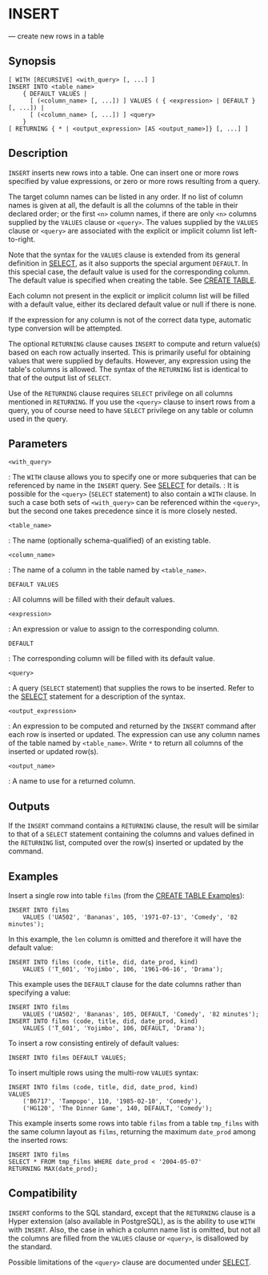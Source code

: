 # INSERT

— create new rows in a table

## Synopsis

```sql_template
[ WITH [RECURSIVE] <with_query> [, ...] ]
INSERT INTO <table_name>
    { DEFAULT VALUES |
      [ (<column_name> [, ...]) ] VALUES ( { <expression> | DEFAULT } [, ...]) |
      [ (<column_name> [, ...]) ] <query>
    }
[ RETURNING { * | <output_expression> [AS <output_name>]} [, ...] ]
```

## Description

`INSERT` inserts new rows into a table. One can insert one or more rows
specified by value expressions, or zero or more rows resulting from a
query.

The target column names can be listed in any order. If no list of column
names is given at all, the default is all the columns of the table in
their declared order; or the first `<n>` column names, if there are only
`<n>` columns supplied by the `VALUES` clause or `<query>`. The values
supplied by the `VALUES` clause or `<query>` are associated with the
explicit or implicit column list left-to-right.

Note that the syntax for the `VALUES` clause is extended from its
general definition in [SELECT](select), as it also supports the
special argument `DEFAULT`. In this special case, the default value is
used for the corresponding column. The default value is specified when
creating the table. See [CREATE TABLE](create_table).

Each column not present in the explicit or implicit column list will be
filled with a default value, either its declared default value or null
if there is none.

If the expression for any column is not of the correct data type,
automatic type conversion will be attempted.

The optional `RETURNING` clause causes `INSERT` to compute and return
value(s) based on each row actually inserted. This is primarily useful
for obtaining values that were supplied by defaults. However, any
expression using the table's columns is allowed. The syntax of the
`RETURNING` list is identical to that of the output list of `SELECT`.

Use of the `RETURNING` clause requires `SELECT` privilege on all columns
mentioned in `RETURNING`. If you use the `<query>` clause to insert rows
from a query, you of course need to have `SELECT` privilege on any table
or column used in the query.

## Parameters

`<with_query>`

:   The `WITH` clause allows you to specify one or more subqueries that
    can be referenced by name in the `INSERT` query. See [SELECT](select)
    for details.
:   It is possible for the `<query>` (`SELECT` statement) to also
    contain a `WITH` clause. In such a case both sets of `<with_query>`
    can be referenced within the `<query>`, but the second one takes
    precedence since it is more closely nested.

`<table_name>`

:   The name (optionally schema-qualified) of an existing table.

`<column_name>`

:   The name of a column in the table named by `<table_name>`.

`DEFAULT VALUES`

:   All columns will be filled with their default values.

`<expression>`

:   An expression or value to assign to the corresponding column.

`DEFAULT`

:   The corresponding column will be filled with its default value.

`<query>`

:   A query (`SELECT` statement) that supplies the rows to be inserted.
    Refer to the [SELECT](select) statement for a description of the
    syntax.

`<output_expression>`

:   An expression to be computed and returned by the `INSERT` command
    after each row is inserted or updated. The expression can use any
    column names of the table named by `<table_name>`. Write `*` to
    return all columns of the inserted or updated row(s).

`<output_name>`

:   A name to use for a returned column.

## Outputs

If the `INSERT` command contains a `RETURNING` clause, the result will
be similar to that of a `SELECT` statement containing the columns and
values defined in the `RETURNING` list, computed over the row(s)
inserted or updated by the command.

## Examples

Insert a single row into table `films` (from the [CREATE TABLE Examples](create_table#examples)):

    INSERT INTO films
        VALUES ('UA502', 'Bananas', 105, '1971-07-13', 'Comedy', '82 minutes');

In this example, the `len` column is omitted and therefore it will have
the default value:

    INSERT INTO films (code, title, did, date_prod, kind)
        VALUES ('T_601', 'Yojimbo', 106, '1961-06-16', 'Drama');

This example uses the `DEFAULT` clause for the date columns rather than
specifying a value:

    INSERT INTO films
        VALUES ('UA502', 'Bananas', 105, DEFAULT, 'Comedy', '82 minutes');
    INSERT INTO films (code, title, did, date_prod, kind)
        VALUES ('T_601', 'Yojimbo', 106, DEFAULT, 'Drama');

To insert a row consisting entirely of default values:

    INSERT INTO films DEFAULT VALUES;

To insert multiple rows using the multi-row `VALUES` syntax:

    INSERT INTO films (code, title, did, date_prod, kind)
    VALUES
        ('B6717', 'Tampopo', 110, '1985-02-10', 'Comedy'),
        ('HG120', 'The Dinner Game', 140, DEFAULT, 'Comedy');

This example inserts some rows into table `films` from a table
`tmp_films` with the same column layout as `films`, returning
the maximum `date_prod` among the inserted rows:

    INSERT INTO films
    SELECT * FROM tmp_films WHERE date_prod < '2004-05-07'
    RETURNING MAX(date_prod);

## Compatibility

`INSERT` conforms to the SQL standard, except that the `RETURNING`
clause is a Hyper extension (also available in PostgreSQL), as is the
ability to use `WITH` with `INSERT`. Also, the case in which a column
name list is omitted, but not all the columns are filled from the
`VALUES` clause or `<query>`, is disallowed by the standard.

Possible limitations of the `<query>` clause are documented under
[SELECT](select).
